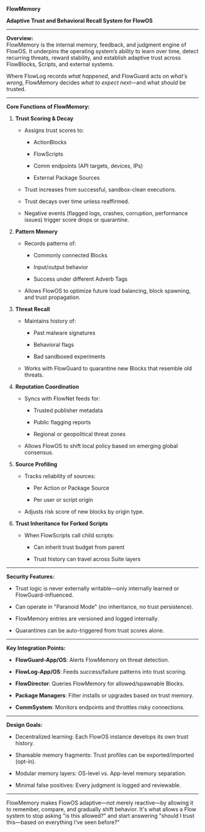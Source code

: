 **FlowMemory**

**Adaptive Trust and Behavioral Recall System for FlowOS**

---

**Overview:**  
 FlowMemory is the internal memory, feedback, and judgment engine of FlowOS. It underpins the operating system’s ability to learn over time, detect recurring threats, reward stability, and establish adaptive trust across FlowBlocks, Scripts, and external systems.

Where FlowLog records *what happened*, and FlowGuard acts on *what's wrong*, FlowMemory decides *what to expect next*—and what *should* be trusted.

---

**Core Functions of FlowMemory:**

1. **Trust Scoring & Decay**

   * Assigns trust scores to:

     * ActionBlocks

     * FlowScripts

     * Comm endpoints (API targets, devices, IPs)

     * External Package Sources

   * Trust increases from successful, sandbox-clean executions.

   * Trust decays over time unless reaffirmed.

   * Negative events (flagged logs, crashes, corruption, performance issues) trigger score drops or quarantine.

2. **Pattern Memory**

   * Records patterns of:

     * Commonly connected Blocks

     * Input/output behavior

     * Success under different Adverb Tags

   * Allows FlowOS to optimize future load balancing, block spawning, and trust propagation.

3. **Threat Recall**

   * Maintains history of:

     * Past malware signatures

     * Behavioral flags

     * Bad sandboxed experiments

   * Works with FlowGuard to quarantine new Blocks that resemble old threats.

4. **Reputation Coordination**

   * Syncs with FlowNet feeds for:

     * Trusted publisher metadata

     * Public flagging reports

     * Regional or geopolitical threat zones

   * Allows FlowOS to shift local policy based on emerging global consensus.

5. **Source Profiling**

   * Tracks reliability of sources:

     * Per Action or Package Source

     * Per user or script origin

   * Adjusts risk score of new blocks by origin type.

6. **Trust Inheritance for Forked Scripts**

   * When FlowScripts call child scripts:

     * Can inherit trust budget from parent

     * Trust history can travel across Suite layers

---

**Security Features:**

* Trust logic is never externally writable—only internally learned or FlowGuard-influenced.

* Can operate in "Paranoid Mode" (no inheritance, no trust persistence).

* FlowMemory entries are versioned and logged internally.

* Quarantines can be auto-triggered from trust scores alone.

---

**Key Integration Points:**

* **FlowGuard-App/OS**: Alerts FlowMemory on threat detection.

* **FlowLog-App/OS**: Feeds success/failure patterns into trust scoring.

* **FlowDirector**: Queries FlowMemory for allowed/spawnable Blocks.

* **Package Managers**: Filter installs or upgrades based on trust memory.

* **CommSystem**: Monitors endpoints and throttles risky connections.

---

**Design Goals:**

* Decentralized learning: Each FlowOS instance develops its own trust history.

* Shareable memory fragments: Trust profiles can be exported/imported (opt-in).

* Modular memory layers: OS-level vs. App-level memory separation.

* Minimal false positives: Every judgment is logged and reviewable.

---

FlowMemory makes FlowOS adaptive—not merely reactive—by allowing it to remember, compare, and gradually shift behavior. It's what allows a Flow system to stop asking "is this allowed?" and start answering "should I trust this—based on everything I’ve seen before?"

